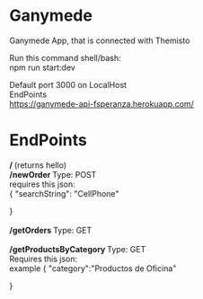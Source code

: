 # Ganymede
Ganymede App, that is connected with Themisto

Run this command shell/bash:
<br/>
npm run start:dev
<br/>

Default port 3000 on LocalHost <br/>
EndPoints <br/>
https://ganymede-api-fsperanza.herokuapp.com/
# EndPoints <br/>
 <b> / </b>   (returns hello)
	<br/>
 <b>/newOrder </b>  Type:    POST
 <br/>
 requires this json:
 <br/>
 {
    "searchString": "CellPhone"

}
	<br/>
	<br/>
 <b>/getOrders </b>  Type: GET
 <br/>
	<br/>
 <b> /getProductsByCategory </b> Type: GET
 <br/>
 Requires this json:
 <br/>
 example
 {
   "category":"Productos de Oficina"

}
<br/>




